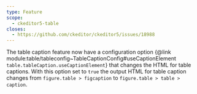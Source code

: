 ```yaml
---
type: Feature
scope:
  - ckeditor5-table
closes:
  - https://github.com/ckeditor/ckeditor5/issues/18988
---
```


The table caption feature now have a configuration option {@link module:table/tableconfig~TableCaptionConfig#useCaptionElement `table.tableCaption.useCaptionElement`} 
that changes the HTML for table captions. With this option set to `true` the output HTML for table caption changes from `figure.table > figcaption` to `figure.table > table > caption`.
